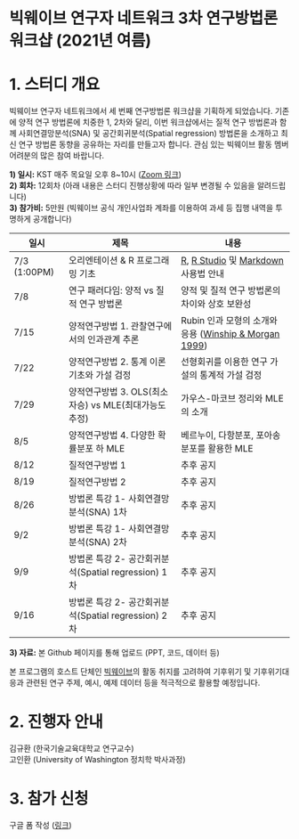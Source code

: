 빅웨이브 연구자 네트워크 3차 연구방법론 워크샵 (2021년 여름)
==========================================
# 1. 스터디 개요  

빅웨이브 연구자 네트워크에서 세 번째 연구방법론 워크샵을 기획하게 되었습니다. 기존에 양적 연구 방법론에 치중한 1, 2차와 달리, 이번 워크샵에서는 질적 연구 방법론과 함께 사회연결망분석(SNA) 및 공간회귀분석(Spatial regression) 방법론을 소개하고 최신 연구 방법론 동향을 공유하는 자리를 만들고자 합니다. 관심 있는 빅웨이브 활동 멤버 어려분의 많은 참여 바랍니다. 

**1) 일시:** KST 매주 목요일 오후 8~10시 ([Zoom 링크](https:https://washington.zoom.us/j/98637561547))  
**2) 회차:** 12회차 (아래 내용은 스터디 진행상황에 따라 일부 변경될 수 있음을 알려드립니다)  
**3) 참가비:** 5만원 (빅웨이브 공식 개인사업좌 계좌를 이용하여 과세 등 집행 내역을 투명하게 공개합니다)  

일시 | 제목 | 내용
---- | ---- | ----
7/3 (1:00PM) | 오리엔테이션 & R 프로그래밍 기초 | [R](https://cloud.r-project.org/), [R Studio](https://rstudio.com/products/rstudio/download/) 및 [Markdown](http://whatismarkdown.com/) 사용법 안내 
7/8 | 연구 패러다임: 양적 vs 질적 연구 방법론 | 양적 및 질적 연구 방법론의 차이와 상호 보완성
7/15 | 양적연구방법 1. 관찰연구에서의 인과관계 추론 | Rubin 인과 모형의 소개와 응용 ([Winship & Morgan 1999](http://nrs.harvard.edu/urn-3:HUL.InstRepos:3200609))
7/22 | 양적연구방법 2. 통계 이론 기초와 가설 검정 | 선형회귀를 이용한 연구 가설의 통계적 가설 검정
7/29 | 양적연구방법 3. OLS(최소자승) vs MLE(최대가능도추정) | 가우스-마코브 정리와 MLE의 소개
8/5 | 양적연구방법 4. 다양한 확률분포 하 MLE | 베르누이, 다항분포, 포아송분포를 활용한 MLE 
8/12 | 질적연구방법 1  | 추후 공지
8/19 | 질적연구방법 2  | 추후 공지
8/26 | 방법론 특강 1- 사회연결망분석(SNA) 1차 | 추후 공지
9/2 | 방법론 특강 1- 사회연결망분석(SNA) 2차 | 추후 공지
9/9 | 방법론 특강 2- 공간회귀분석(Spatial regression) 1차 | 추후 공지
9/16 | 방법론 특강 2- 공간회귀분석(Spatial regression) 2차 | 추후 공지

**3) 자료:** 본 Github 페이지를 통해 업로드 (PPT, 코드, 데이터 등)  
  
본 프로그램의 호스트 단체인 [빅웨이브](https://www.bigwave4cc.org/)의 활동 취지를 고려하여 기후위기 및 기후위기대응과 관련된 연구 주제, 예시, 예제 데이터 등을 적극적으로 활용할 예정입니다. 

# 2. 진행자 안내  

김규환 (한국기술교육대학교 연구교수)  
고인환 (University of Washington 정치학 박사과정)  

# 3. 참가 신청  

구글 폼 작성 ([링크](https://forms.gle/4fjYZrafvis5U3CD7))
